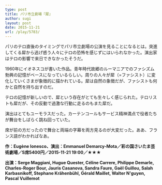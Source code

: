 ```yaml
---
type: post
title: パリ市立劇場『犀』
author: sugi
layout: post
date: 2015-11-21
url: /play/5783/
---
```

パリのテロ直後のタイミングでパリ市立劇場の公演を見ることになるとは。突進してくる犀から逃げ惑う人々にテロの恐怖を感じずにはいられなかった。演出家はテロの影響で来日できなかったそうだ。

1960年にイオネスコが書いた作品。青年時代故郷のルーマニアでのファシズム勃興の記憶がベースになっているらしい。周りの人々が犀（=ファシスト）に変化していくさまが象徴的に描かれている。犀は自然の象徴だが、ファシストも何かと自然を持ち出すのだ。

テロの記憶が新しいので、犀という存在がとても生々しく感じられた。テロリストも犀だが、その反動で過激な行動に走るのもまた犀だ。

演出はとてもユーモラスだった。カーテンコールもサービス精神満点で役者たちが舞台をしばらく跳ね回っていた。

席が前の方だったので舞台と両端の字幕を両方見るのが大変だった。ああ、フランス語がわかればなあ。

**作：Eugène Ionesco、演出：Emmanuel Demarcy-Mota／彩の国さいたま芸術劇場／S席5400円／2015-11-21 19:00／★★★**

**出演：Serge Maggiani, Hugue Quester, Céline Carrere, Philippe Demarle, Charles-Roger Bour, Jauris Casanova, Sandra Faure, Gaël Guillou, Salah Karbasnikoff, Stephane Krähenbühl, Gérald Maillet, Walter N'guyen, Pascal Vuillemot**
